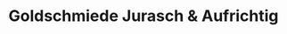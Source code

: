 ---
title: "Goldschmiede Jurasch & Aufrichtig"
url: /berlin/goldschmiede-jurasch-und-aufrichtig/
shop: Schmuck
---
